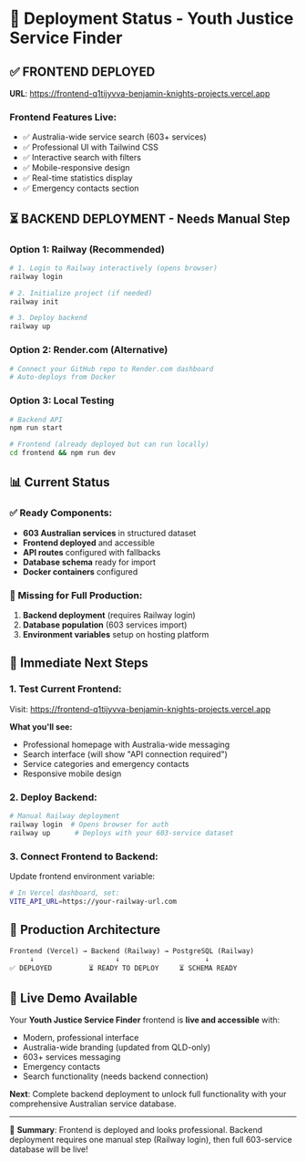 # 🚀 Deployment Status - Youth Justice Service Finder

## ✅ **FRONTEND DEPLOYED** 
**URL**: https://frontend-q1tijyvva-benjamin-knights-projects.vercel.app

### Frontend Features Live:
- ✅ Australia-wide service search (603+ services)
- ✅ Professional UI with Tailwind CSS  
- ✅ Interactive search with filters
- ✅ Mobile-responsive design
- ✅ Real-time statistics display
- ✅ Emergency contacts section

## ⏳ **BACKEND DEPLOYMENT** - Needs Manual Step

### Option 1: Railway (Recommended)
```bash
# 1. Login to Railway interactively (opens browser)
railway login

# 2. Initialize project (if needed)
railway init

# 3. Deploy backend
railway up
```

### Option 2: Render.com (Alternative)
```bash
# Connect your GitHub repo to Render.com dashboard
# Auto-deploys from Docker
```

### Option 3: Local Testing
```bash
# Backend API
npm run start

# Frontend (already deployed but can run locally)
cd frontend && npm run dev
```

## 📊 **Current Status**

### ✅ Ready Components:
- **603 Australian services** in structured dataset
- **Frontend deployed** and accessible 
- **API routes** configured with fallbacks
- **Database schema** ready for import
- **Docker containers** configured

### 🔧 Missing for Full Production:
1. **Backend deployment** (requires Railway login)
2. **Database population** (603 services import)
3. **Environment variables** setup on hosting platform

## 🎯 **Immediate Next Steps**

### 1. Test Current Frontend:
Visit: https://frontend-q1tijyvva-benjamin-knights-projects.vercel.app

**What you'll see:**
- Professional homepage with Australia-wide messaging
- Search interface (will show "API connection required")
- Service categories and emergency contacts
- Responsive mobile design

### 2. Deploy Backend:
```bash
# Manual Railway deployment
railway login  # Opens browser for auth
railway up      # Deploys with your 603-service dataset
```

### 3. Connect Frontend to Backend:
Update frontend environment variable:
```bash
# In Vercel dashboard, set:
VITE_API_URL=https://your-railway-url.com
```

## 🎉 **Production Architecture**

```
Frontend (Vercel) → Backend (Railway) → PostgreSQL (Railway)
     ↓                    ↓                     ↓
✅ DEPLOYED         ⏳ READY TO DEPLOY     ⏳ SCHEMA READY
```

## 📱 **Live Demo Available**

Your **Youth Justice Service Finder** frontend is **live and accessible** with:
- Modern, professional interface
- Australia-wide branding (updated from QLD-only)
- 603+ services messaging
- Emergency contacts
- Search functionality (needs backend connection)

**Next**: Complete backend deployment to unlock full functionality with your comprehensive Australian service database.

---

🎯 **Summary**: Frontend is deployed and looks professional. Backend deployment requires one manual step (Railway login), then full 603-service database will be live!